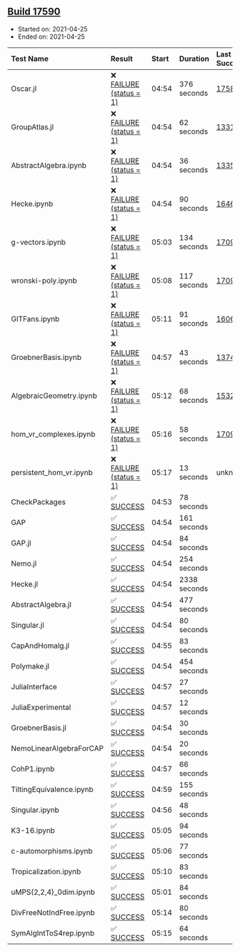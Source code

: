 ## [Build 17590](https://oscarci.mathematik.uni-kl.de/job/oscar/17590/)

* Started on: 2021-04-25
* Ended on: 2021-04-25

| Test Name    | Result | Start | Duration | Last Success | First Failure |
|:-------------|:-------|:------|:---------|:-------------|:--------------|
| Oscar.jl | ❌ [FAILURE (status = 1)](https://oscarci.mathematik.uni-kl.de/job/oscar/17590/artifact/logs/build-17590/Oscar.jl.log) | 04:54 | 376 seconds | [17589](https://oscarci.mathematik.uni-kl.de/job/oscar/17589/) | [17590](https://oscarci.mathematik.uni-kl.de/job/oscar/17590/) |
| GroupAtlas.jl | ❌ [FAILURE (status = 1)](https://oscarci.mathematik.uni-kl.de/job/oscar/17590/artifact/logs/build-17590/GroupAtlas.jl.log) | 04:54 | 62 seconds | [13311](https://oscarci.mathematik.uni-kl.de/job/oscar/13311/) | [13312](https://oscarci.mathematik.uni-kl.de/job/oscar/13312/) |
| AbstractAlgebra.ipynb | ❌ [FAILURE (status = 1)](https://oscarci.mathematik.uni-kl.de/job/oscar/17590/artifact/logs/build-17590/AbstractAlgebra.ipynb.log) | 04:54 | 36 seconds | [13355](https://oscarci.mathematik.uni-kl.de/job/oscar/13355/) | [13356](https://oscarci.mathematik.uni-kl.de/job/oscar/13356/) |
| Hecke.ipynb | ❌ [FAILURE (status = 1)](https://oscarci.mathematik.uni-kl.de/job/oscar/17590/artifact/logs/build-17590/Hecke.ipynb.log) | 04:54 | 90 seconds | [16463](https://oscarci.mathematik.uni-kl.de/job/oscar/16463/) | [16464](https://oscarci.mathematik.uni-kl.de/job/oscar/16464/) |
| g-vectors.ipynb | ❌ [FAILURE (status = 1)](https://oscarci.mathematik.uni-kl.de/job/oscar/17590/artifact/logs/build-17590/g-vectors.ipynb.log) | 05:03 | 134 seconds | [17099](https://oscarci.mathematik.uni-kl.de/job/oscar/17099/) | [17100](https://oscarci.mathematik.uni-kl.de/job/oscar/17100/) |
| wronski-poly.ipynb | ❌ [FAILURE (status = 1)](https://oscarci.mathematik.uni-kl.de/job/oscar/17590/artifact/logs/build-17590/wronski-poly.ipynb.log) | 05:08 | 117 seconds | [17098](https://oscarci.mathematik.uni-kl.de/job/oscar/17098/) | [17099](https://oscarci.mathematik.uni-kl.de/job/oscar/17099/) |
| GITFans.ipynb | ❌ [FAILURE (status = 1)](https://oscarci.mathematik.uni-kl.de/job/oscar/17590/artifact/logs/build-17590/GITFans.ipynb.log) | 05:11 | 91 seconds | [16068](https://oscarci.mathematik.uni-kl.de/job/oscar/16068/) | [16069](https://oscarci.mathematik.uni-kl.de/job/oscar/16069/) |
| GroebnerBasis.ipynb | ❌ [FAILURE (status = 1)](https://oscarci.mathematik.uni-kl.de/job/oscar/17590/artifact/logs/build-17590/GroebnerBasis.ipynb.log) | 04:57 | 43 seconds | [13748](https://oscarci.mathematik.uni-kl.de/job/oscar/13748/) | [13749](https://oscarci.mathematik.uni-kl.de/job/oscar/13749/) |
| AlgebraicGeometry.ipynb | ❌ [FAILURE (status = 1)](https://oscarci.mathematik.uni-kl.de/job/oscar/17590/artifact/logs/build-17590/AlgebraicGeometry.ipynb.log) | 05:12 | 68 seconds | [15322](https://oscarci.mathematik.uni-kl.de/job/oscar/15322/) | [15323](https://oscarci.mathematik.uni-kl.de/job/oscar/15323/) |
| hom_vr_complexes.ipynb | ❌ [FAILURE (status = 1)](https://oscarci.mathematik.uni-kl.de/job/oscar/17590/artifact/logs/build-17590/hom_vr_complexes.ipynb.log) | 05:16 | 58 seconds | [17099](https://oscarci.mathematik.uni-kl.de/job/oscar/17099/) | [17100](https://oscarci.mathematik.uni-kl.de/job/oscar/17100/) |
| persistent_hom_vr.ipynb | ❌ [FAILURE (status = 1)](https://oscarci.mathematik.uni-kl.de/job/oscar/17590/artifact/logs/build-17590/persistent_hom_vr.ipynb.log) | 05:17 | 13 seconds | unknown | unknown |
| CheckPackages | ✅ [SUCCESS](https://oscarci.mathematik.uni-kl.de/job/oscar/17590/artifact/logs/build-17590/CheckPackages.log) | 04:53 | 78 seconds |  |  |
| GAP | ✅ [SUCCESS](https://oscarci.mathematik.uni-kl.de/job/oscar/17590/artifact/logs/build-17590/GAP.log) | 04:54 | 161 seconds |  |  |
| GAP.jl | ✅ [SUCCESS](https://oscarci.mathematik.uni-kl.de/job/oscar/17590/artifact/logs/build-17590/GAP.jl.log) | 04:54 | 84 seconds |  |  |
| Nemo.jl | ✅ [SUCCESS](https://oscarci.mathematik.uni-kl.de/job/oscar/17590/artifact/logs/build-17590/Nemo.jl.log) | 04:54 | 254 seconds |  |  |
| Hecke.jl | ✅ [SUCCESS](https://oscarci.mathematik.uni-kl.de/job/oscar/17590/artifact/logs/build-17590/Hecke.jl.log) | 04:54 | 2338 seconds |  |  |
| AbstractAlgebra.jl | ✅ [SUCCESS](https://oscarci.mathematik.uni-kl.de/job/oscar/17590/artifact/logs/build-17590/AbstractAlgebra.jl.log) | 04:54 | 477 seconds |  |  |
| Singular.jl | ✅ [SUCCESS](https://oscarci.mathematik.uni-kl.de/job/oscar/17590/artifact/logs/build-17590/Singular.jl.log) | 04:54 | 80 seconds |  |  |
| CapAndHomalg.jl | ✅ [SUCCESS](https://oscarci.mathematik.uni-kl.de/job/oscar/17590/artifact/logs/build-17590/CapAndHomalg.jl.log) | 04:55 | 83 seconds |  |  |
| Polymake.jl | ✅ [SUCCESS](https://oscarci.mathematik.uni-kl.de/job/oscar/17590/artifact/logs/build-17590/Polymake.jl.log) | 04:54 | 454 seconds |  |  |
| JuliaInterface | ✅ [SUCCESS](https://oscarci.mathematik.uni-kl.de/job/oscar/17590/artifact/logs/build-17590/JuliaInterface.log) | 04:57 | 27 seconds |  |  |
| JuliaExperimental | ✅ [SUCCESS](https://oscarci.mathematik.uni-kl.de/job/oscar/17590/artifact/logs/build-17590/JuliaExperimental.log) | 04:57 | 12 seconds |  |  |
| GroebnerBasis.jl | ✅ [SUCCESS](https://oscarci.mathematik.uni-kl.de/job/oscar/17590/artifact/logs/build-17590/GroebnerBasis.jl.log) | 04:54 | 30 seconds |  |  |
| NemoLinearAlgebraForCAP | ✅ [SUCCESS](https://oscarci.mathematik.uni-kl.de/job/oscar/17590/artifact/logs/build-17590/NemoLinearAlgebraForCAP.log) | 04:54 | 20 seconds |  |  |
| CohP1.ipynb | ✅ [SUCCESS](https://oscarci.mathematik.uni-kl.de/job/oscar/17590/artifact/logs/build-17590/CohP1.ipynb.log) | 04:57 | 66 seconds |  |  |
| TiltingEquivalence.ipynb | ✅ [SUCCESS](https://oscarci.mathematik.uni-kl.de/job/oscar/17590/artifact/logs/build-17590/TiltingEquivalence.ipynb.log) | 04:59 | 155 seconds |  |  |
| Singular.ipynb | ✅ [SUCCESS](https://oscarci.mathematik.uni-kl.de/job/oscar/17590/artifact/logs/build-17590/Singular.ipynb.log) | 04:56 | 48 seconds |  |  |
| K3-16.ipynb | ✅ [SUCCESS](https://oscarci.mathematik.uni-kl.de/job/oscar/17590/artifact/logs/build-17590/K3-16.ipynb.log) | 05:05 | 94 seconds |  |  |
| c-automorphisms.ipynb | ✅ [SUCCESS](https://oscarci.mathematik.uni-kl.de/job/oscar/17590/artifact/logs/build-17590/c-automorphisms.ipynb.log) | 05:06 | 77 seconds |  |  |
| Tropicalization.ipynb | ✅ [SUCCESS](https://oscarci.mathematik.uni-kl.de/job/oscar/17590/artifact/logs/build-17590/Tropicalization.ipynb.log) | 05:10 | 83 seconds |  |  |
| uMPS(2,2,4)_0dim.ipynb | ✅ [SUCCESS](https://oscarci.mathematik.uni-kl.de/job/oscar/17590/artifact/logs/build-17590/uMPS-2-2-4-_0dim.ipynb.log) | 05:01 | 84 seconds |  |  |
| DivFreeNotIndFree.ipynb | ✅ [SUCCESS](https://oscarci.mathematik.uni-kl.de/job/oscar/17590/artifact/logs/build-17590/DivFreeNotIndFree.ipynb.log) | 05:14 | 80 seconds |  |  |
| SymAlgIntToS4rep.ipynb | ✅ [SUCCESS](https://oscarci.mathematik.uni-kl.de/job/oscar/17590/artifact/logs/build-17590/SymAlgIntToS4rep.ipynb.log) | 05:15 | 64 seconds |  |  |
